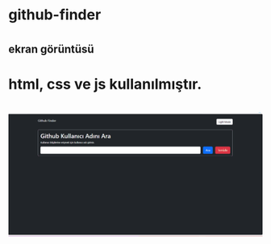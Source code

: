 <h1> github-finder <h1>

<h2> ekran görüntüsü <h2>

<h1> html, css ve js kullanılmıştır.<h1>

![](github-finder.gif)

